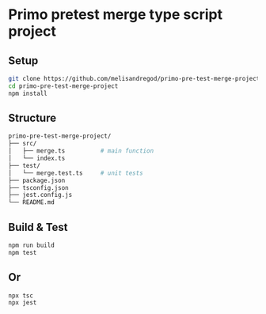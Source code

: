 # Primo pretest merge type script project 
## Setup
```bash
git clone https://github.com/melisandregod/primo-pre-test-merge-project.git
cd primo-pre-test-merge-project
npm install
```

## Structure
```bash
primo-pre-test-merge-project/
├── src/
│   ├── merge.ts          # main function
│   └── index.ts
├── test/
│   └── merge.test.ts     # unit tests
├── package.json
├── tsconfig.json
├── jest.config.js
└── README.md
```

## Build & Test
```bash
npm run build 
npm test
```
## Or
```bash
npx tsc
npx jest
```